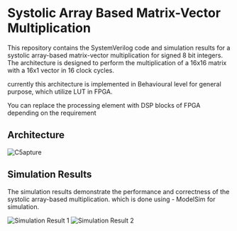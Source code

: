 # Systolic Array Based Matrix-Vector Multiplication

This repository contains the SystemVerilog code and simulation results for a systolic array-based matrix-vector multiplication for signed 8 bit integers. 
The architecture is designed to perform the multiplication of a 16x16 matrix with a 16x1 vector in 16 clock cycles.

currently this architecture is implemented in Behavioural level for general purpose, which utilize LUT in FPGA.

You can replace the processing element with DSP blocks of FPGA depending on the requirement

## Architecture

![C5apture](https://github.com/user-attachments/assets/cced5cc8-c467-4831-9ec6-e0163f834575)


## Simulation Results

The simulation results demonstrate the performance and correctness of the systolic array-based multiplication.
which is done using - ModelSim for simulation.
  
![Simulation Result 1](https://github.com/user-attachments/assets/c61967de-47b1-4787-ab0b-be0206c7c260)
![Simulation Result 2](https://github.com/user-attachments/assets/20f043a3-7f87-4275-b3f8-0d5d1d8426de)



